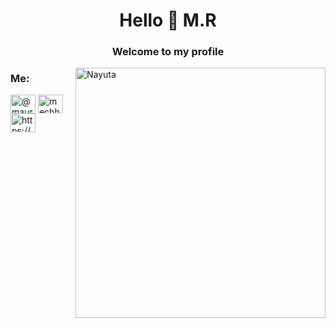 <h1 align="center">Hello 🤠 M.R</h1>
<h3 align="center">Welcome to my profile</h3>
<img align="right" alt="Nayuta" width="400" src="https://pbs.twimg.com/media/Fo8F9D3XoAUxYpn?format=jpg&name=large">

<h3 align="left">Me:</h3>
<p align="left">
<a href="https://twitter.com/@mauriosam1904" target="blank"><img align="center" src="https://raw.githubusercontent.com/rahuldkjain/github-profile-readme-generator/master/src/images/icons/Social/twitter.svg" alt="@mauriosam1904" height="30" width="40" /></a>
<a href="https://instagram.com/mechhhz" target="blank"><img align="center" src="https://raw.githubusercontent.com/rahuldkjain/github-profile-readme-generator/master/src/images/icons/Social/instagram.svg" alt="mechhhz" height="30" width="40" /></a>
<a href="https://www.youtube.com/c/https://www.youtube.com/watch?v=o-ybdtqx_zu&ab_channel=musrest" target="blank"><img align="center" src="https://raw.githubusercontent.com/rahuldkjain/github-profile-readme-generator/master/src/images/icons/Social/youtube.svg" alt="https://www.youtube.com/watch?v=o-ybdtqx_zu&ab_channel=musrest" height="30" width="40" /></a>
</p>
